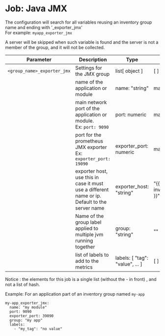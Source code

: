 
# Job: Java JMX

The configuration will search for all variables reusing an inventory group name and ending with '_exporter_jmx'  
For example: `myapp_exporter_jmx`  

A server will be skipped when such variable is found and the server is not a member of the group, and it will not be collected.

| Parameter | Description | Type | Default value |
| --------- | ----------- | ---- | ------------- |
| `<group_name>_exporter_jmx` | Settings for the JMX group | list[ object ] | [ ] |
|   | name of the application or module | name: "string" | mandatory |
|   | main network port of the application or module.<br />Ex: `port: 9090` | port: numeric | mandatory |
|   | port for the prometheus JMX exporter<br />Ex: `exporter_port: 19090`  | exporter_port: numeric | mandatory | 
|   | exporter host, use this in case it must use a different name or ip.<br />Default to the server name<br /> | exporter_host: "string" | "{{ inventory_hostname }}" |
|   | Name of the group label applied to multiple jvm running together | group: "string" | "" |
|   | list of labels to add to the metrics | labels: [ "tag": "value", ... ] | [ ] |

Notice : the elements for this job is a single list (without the - in front) , and not a list of hash.

Example: 
For an application part of an inventory group named `my-app`
```
my-app_exporter_jmx:
  name: "my module"
  port: 9090
  exporter_port: 39090
  group: "my app"
  labels:
    - "my_tag": "no value"
```

